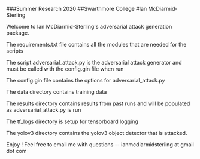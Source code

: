 ###Summer Research 2020
##Swarthmore College
#Ian McDiarmid-Sterling


Welcome to Ian McDiarmid-Sterling's adversarial attack generation package. 

The requirements.txt file contains all the modules that are needed for the scripts

The script adversarial_attack.py is the adversarial attack generator and must be called with the config.gin file when run

The config.gin file contains the options for adversarial_attack.py 

The data directory contains training data

The results directory contains results from past runs and will be populated as adversarial_attack.py is run

The tf_logs directory is setup for tensorboard logging

The yolov3 directory contains the yolov3 object detector that is attacked.


Enjoy ! 
Feel free to email me with questions -- ianmcdiarmidsterling at gmail dot com
